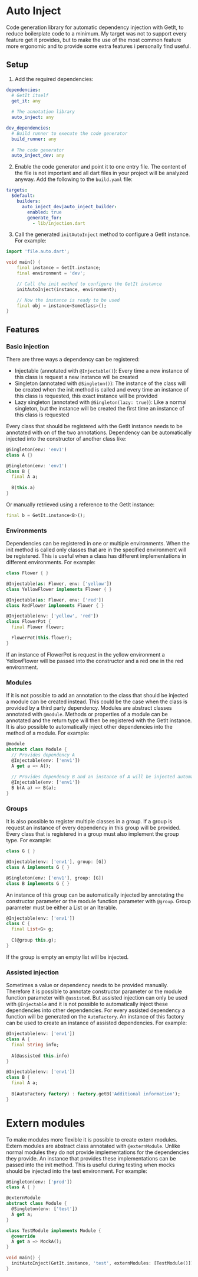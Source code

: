 # Auto Inject 
Code generation library for automatic dependency injection with GetIt, to reduce boilerplate code to a minimum. My target was not to support every feature get it provides, but to make the use of the most common feature more ergonomic and to provide some extra features i personally find useful.
## Setup
1. Add the required dependencies: 
```yaml
dependencies:
  # GetIt itself
  get_it: any
  
  # The annotation library
  auto_inject: any

dev_dependencies:
  # Build runner to execute the code generator
  build_runner: any
  
  # The code generator
  auto_inject_dev: any
```
2. Enable the code generator and point it to one entry file. The content of the file is not important and all dart files in your project will be analyzed anyway. Add the following to the `build.yaml` file:
```yaml
targets:
  $default:
    builders:
      auto_inject_dev|auto_inject_builder:
        enabled: true
        generate_for: 
          - lib/injection.dart 
```
3. Call the generated `initAutoInject` method to configure a GetIt instance. For example:
```dart
import 'file.auto.dart';

void main() {
    final instance = GetIt.instance;
    final environment = 'dev';

    // Call the init method to configure the GetIt instance 
    initAutoInject(instance, environment);

    // Now the instance is ready to be used
    final obj = instance<SomeClass>();
}
```
## Features
### Basic injection
There are three ways a dependency can be registered:
- Injectable (annotated with `@Injectable()`): Every time a new instance of this class is request a new instance will be created
- Singleton (annotated with `@Singleton()`): The instance of the class will be created when the init method is called and every time an instance of this class is requested, this exact instance will be provided
- Lazy singleton (annotated with `@Singleton(lazy: true)`): Like a normal singleton, but the instance will be created the first time an instance of this class is requested

Every class that should be registered with the GetIt instance needs to be annotated with on of the two annotations. Dependency can be automatically injected into the constructor of another class like:
```dart
@Singleton(env: 'env1')
class A {}

@Singleton(env: 'env1')
class B { 
  final A a;
  
  B(this.a)
}
```
Or manually retrieved using a reference to the GetIt instance:
```dart
final b = GetIt.instance<B>();
```
### Environments
Dependencies can be registered in one or multiple environments. When the init method is called only classes that are in the specified environment will be registered. This is useful when a class has different implementations in different environments. For example:
```dart
class Flower { }

@Injectable(as: Flower, env: ['yellow'])
class YellowFlower implements Flower { }

@Injectable(as: Flower, env: ['red'])
class RedFlower implements Flower { }

@Injectable(env: ['yellow', 'red'])
class FlowerPot {
  final Flower flower;

  FlowerPot(this.flower);
}
```
If an instance of FlowerPot is request in the yellow environment a YellowFlower will be passed into the constructor and a red one in the red environment. 
### Modules
If it is not possible to add an annotation to the class that should be injected a module can be created instead. This could be the case when the class is provided by a third party dependency. Modules are abstract classes annotated with `@module`. Methods or properties of a module can be annotated and the return type will then be registered with the GetIt instance. It is also possible to automatically inject other dependencies into the method of a module. For example:
```dart
@module
abstract class Module {
  // Provides dependency A
  @Injectable(env: ['env1'])
  A get a => A();
  
  // Provides dependency B and an instance of A will be injected automatically
  @Injectable(env: ['env1'])
  B b(A a) => B(a);
}
```
### Groups
It is also possible to register multiple classes in a group. If a group is request an instance of every dependency in this group will be provided. Every class that is registered in a group must also implement the group type. For example:
```dart
class G { }

@Injectable(env: ['env1'], group: [G])
class A implements G { }

@Singleton(env: ['env1'], group: [G])
class B implements G { }
```
An instance of this group can be automatically injected by annotating the constructor parameter or the module function parameter with `@group`. Group parameter must be either a List or an Iterable.
```dart
@Injectable(env: ['env1'])
class C {
  final List<G> g;
  
  C(@group this.g);
}
```
If the group is empty an empty list will be injected.
### Assisted injection
Sometimes a value or dependency needs to be provided manually. Therefore it is possible to annotate constructor parameter or the module function parameter with `@assisted`. But assisted injection can only be used with `@Injectable` and it is not possible to automatically inject these dependencies into other dependencies. For every assisted dependency a function will be generated on the `AutoFactory`. An instance of this factory can be used to create an instance of assisted dependencies. For example:
```dart
@Injectable(env: ['env1'])
class A { 
  final String info;
  
  A(@assisted this.info)
}

@Injectable(env: ['env1'])
class B {
  final A a;
  
  B(AutoFactory factory) : factory.getB('Additional information');
}
```
# Extern modules
To make modules more flexible it is possible to create extern modules. Extern modules are abstract class annotated with `@externModule`. Unlike normal modules they do not provide implementations for the dependencies they provide. An instance that provides these implementations can be passed into the init method. This is useful during testing when mocks should be injected into the test environment. For example:
```dart
@Singleton(env: ['prod'])
class A { }

@externModule
abstract class Module {
  @Singleton(env: ['test'])
  A get a;
}

class TestModule implements Module {
  @override
  A get a => MockA();
}

void main() {
  initAutoInject(GetIt.instance, 'test', externModules: [TestModule()]);
}
```
